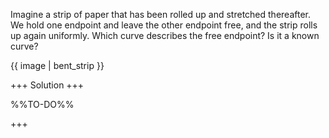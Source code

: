 Imagine a strip of paper that has been rolled up and stretched thereafter. We hold one endpoint and leave the other endpoint free, and the strip rolls up again uniformly. Which curve describes the free endpoint? Is it a known curve? 

{{ image | bent_strip }}

+++
Solution
+++

%%TO-DO%%

+++